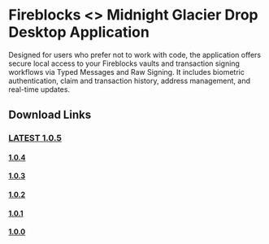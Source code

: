 # Fireblocks <> Midnight Glacier Drop Desktop Application

Designed for users who prefer not to work with code, the application offers secure local access to your Fireblocks vaults and transaction signing workflows via Typed Messages and Raw Signing. 
It includes biometric authentication, claim and transaction history, address management, and real-time updates.

## Download Links
###  [LATEST 1.0.5](https://github.com/fireblocks/midnight-glacier-drop-desktop-app/releases/tag/1.0.5-beta)
#### [1.0.4](https://github.com/fireblocks/midnight-glacier-drop-desktop-app/releases/tag/1.0.4-beta)
#### [1.0.3](https://github.com/fireblocks/midnight-glacier-drop-desktop-app/releases/tag/1.0.3-beta)
#### [1.0.2](https://github.com/fireblocks/midnight-glacier-drop-desktop-app/releases/tag/1.0.2-beta)
#### [1.0.1](https://github.com/fireblocks/midnight-glacier-drop-desktop-app/releases/tag/1.0.1-beta) 
#### [1.0.0](https://github.com/fireblocks/midnight-glacier-drop-desktop-app/releases/tag/1.0.0-beta)



